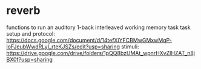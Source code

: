 # reverb
functions to run an auditory 1-back interleaved working memory task
task setup and protocol: https://docs.google.com/document/d/14tefXiYFCBMwGMxwMqP-loFJeubWwdRLyI_rteKJSZs/edit?usp=sharing
stimuli: https://drive.google.com/drive/folders/1pQQ8bzUMAt_wpnrHXvZIHZAT_n8jBX0f?usp=sharing
